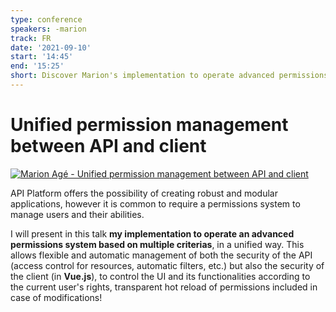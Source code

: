 ```yaml
---
type: conference
speakers: -marion
track: FR
date: '2021-09-10'
start: '14:45'
end: '15:25'
short: Discover Marion's implementation to operate advanced permissions
---
```


# Unified permission management between API and client

[![Marion Agé - Unified permission management between API and client](https://img.youtube.com/vi/Qhbj-fCflMM/0.jpg)](https://www.youtube.com/watch?v=Qhbj-fCflMM&list=PL3hoUDjLa7eSo7-CAyiirYfhJe4h_Wxs4&index=13)

API Platform offers the possibility of creating robust and modular applications, however it is common to require a permissions system to manage users and their abilities.

I will present in this talk **my implementation to operate an advanced permissions system based on multiple criterias**, in a unified way. This allows flexible and automatic management of both the security of the API (access control for resources, automatic filters, etc.) but also the security of the client (in **Vue.js**), to control the UI and its functionalities according to the current user's rights, transparent hot reload of permissions included in case of modifications!
